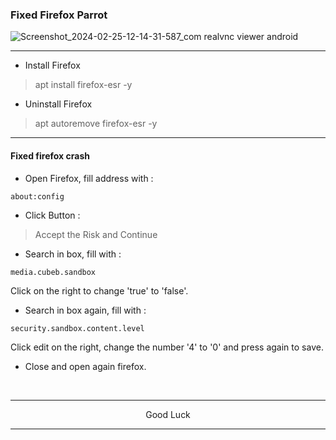 ### Fixed Firefox Parrot
![Screenshot_2024-02-25-12-14-31-587_com realvnc viewer android](https://github.com/wahasa/Kali-Nethunter/assets/69626847/2fe3c8bc-a5d9-4a59-ac74-a0f756d9ebd7)

---
* Install Firefox
> apt install firefox-esr -y

* Uninstall Firefox
> apt autoremove firefox-esr -y

---
#### Fixed firefox crash

* Open Firefox, fill address with :
```
about:config
```

* Click Button :
> Accept the Risk and Continue

* Search in box, fill with :
```
media.cubeb.sandbox
```

Click on the right to change 'true' to 'false'.

* Search in box again, fill with :
```
security.sandbox.content.level
```

Click edit on the right, change the number '4' to '0' and press again to save.

* Close and open again firefox.
</br>

---
<p align="center">Good Luck</p>

---
